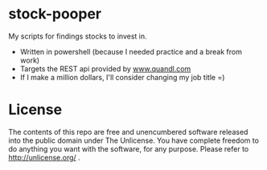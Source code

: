 # stock-pooper
My scripts for findings stocks to invest in.
* Written in powershell (because I needed practice and a break from work)
* Targets the REST api provided by www.quandl.com
* If I make a million dollars, I'll consider changing my job title =)

# License
The contents of this repo are free and unencumbered software released into the public domain under The Unlicense. You have complete freedom to do anything you want with the software, for any purpose. Please refer to http://unlicense.org/ .
